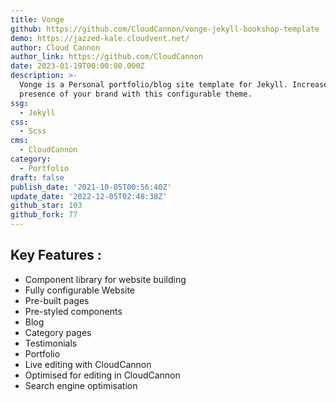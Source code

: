 ```yaml
---
title: Vonge
github: https://github.com/CloudCannon/vonge-jekyll-bookshop-template
demo: https://jazzed-kale.cloudvent.net/
author: Cloud Cannon
author_link: https://github.com/CloudCannon
date: 2023-01-19T00:00:00.000Z
description: >-
  Vonge is a Personal portfolio/blog site template for Jekyll. Increase the web
  presence of your brand with this configurable theme.
ssg:
  - Jekyll
css:
  - Scss
cms:
  - CloudCannon
category:
  - Portfolio
draft: false
publish_date: '2021-10-05T00:56:40Z'
update_date: '2022-12-05T02:48:38Z'
github_star: 103
github_fork: 77
---
```

## Key Features :

- Component library for website building
- Fully configurable Website
- Pre-built pages
- Pre-styled components
- Blog
- Category pages
- Testimonials
- Portfolio
- Live editing with CloudCannon
- Optimised for editing in CloudCannon
- Search engine optimisation
